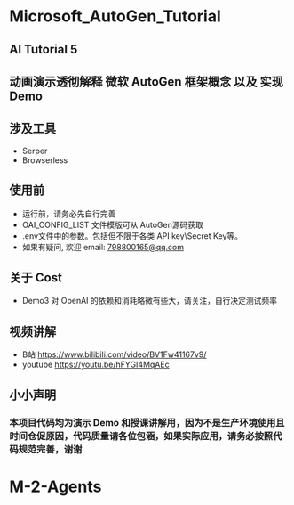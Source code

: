 # Microsoft_AutoGen_Tutorial


## AI Tutorial 5  
## 动画演示透彻解释  微软 AutoGen 框架概念 以及 实现Demo 

 ## 涉及工具
* Serper
* Browserless

## 使用前
* 运行前，请务必先自行完善
* OAI_CONFIG_LIST 文件模版可从 AutoGen源码获取
* .env文件中的参数。包括但不限于各类 API key\Secret Key等。
* 如果有疑问, 欢迎 email: 798800165@qq.com

## 关于 Cost
* Demo3 对 OpenAI 的依赖和消耗略微有些大，请关注，自行决定测试频率

## 视频讲解
* B站       https://www.bilibili.com/video/BV1Fw41167v9/
* youtube   https://youtu.be/hFYGI4MqAEc

## 小小声明

### 本项目代码均为演示 Demo 和授课讲解用，因为不是生产环境使用且时间仓促原因，代码质量请各位包涵，如果实际应用，请务必按照代码规范完善，谢谢
# M-2-Agents
